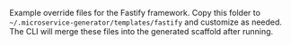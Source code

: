 Example override files for the Fastify framework. Copy this folder to `~/.microservice-generator/templates/fastify` and customize as needed. The CLI will merge these files into the generated scaffold after running.
